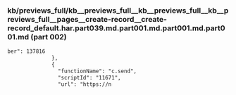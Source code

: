 ### kb/previews_full/kb__previews_full__kb__previews_full__kb__previews_full__pages__create-record__create-record_default.har.part039.md.part001.md.part001.md.part001.md (part 002)

```md
ber": 137816
              },
              {
                "functionName": "c.send",
                "scriptId": "11671",
                "url": "https://n
```

```
